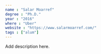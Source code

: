 ```yaml
---
name : "Salar Moarref"
degree : "Ph.D."
year : "2016"
where : "Uber"
website : "https://www.salarmoarref.com/"
tags : ["alum"]
---
```

Add description here.
